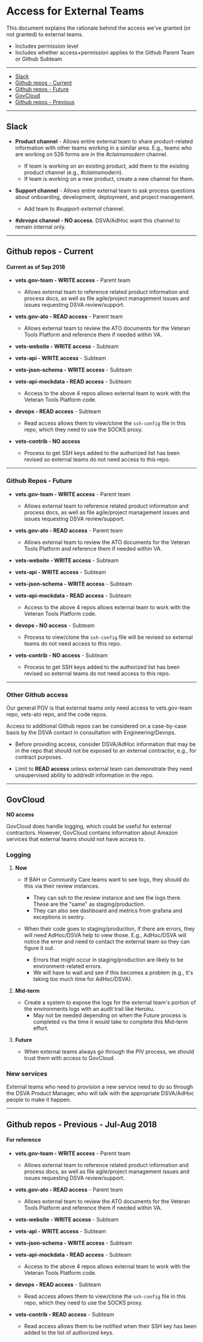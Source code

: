 
# Access for External Teams

This document explains the rationale behind the access we've granted (or not granted) to external teams.

* Includes permission level
* Includes whether access+permission applies to the Github Parent Team or Github Subteam

<hr>

* [Slack](#slack)
* [Github repos - Current](#github-repos---current)
* [Github repos - Future](#github-repos---future)
* [GovCloud](#govcloud)
* [Github repos - Previous](#github-repos---previous---jul-aug-2018)

<hr>


## Slack

* **Product channel** - Allows entire external team to share product-related information with other teams working in a similar area. E.g., teams who are working on 526 forms are in the *#claimsmodern* channel.
  * If team is working on an existing product, add them to the existing product channel (e.g., *#claimsmodern*). 
  * If team is working on a new product, create a new channel for them.

* **Support channel** - Allows entire external team to ask process questions about onboarding, development, deployment, and project management.
  * Add team to *#support-external* channel.

* **<i>#devops</i> channel - NO access**. DSVA/AdHoc want this channel to remain internal only.

<hr>

## Github repos - Current 

#### Current as of Sep 2018

* **vets.gov-team - WRITE access** - Parent team
  * Allows external team to reference related product information and process docs, as well as file agile/project management issues and issues requesting DSVA review/support.

* **vets.gov-ato - READ access** - Parent team
  * Allows external team to review the ATO documents for the Veteran Tools Platform and reference them if needed within VA.

* **vets-website - WRITE access** - Subteam

* **vets-api - WRITE access** - Subteam

* **vets-json-schema - WRITE access** - Subteam

* **vets-api-mockdata - READ access** - Subteam
  *  Access to the above 4 repos allows external team to work with the Veteran Tools Platform code.

* **devops - READ access** - Subteam
  * Read access allows them to view/clone the ```ssh-config``` file in this repo, which they need to use the SOCKS proxy.

* **vets-contrib - NO access**
  * Process to get SSH keys added to the authorized list has been revised so external teams do not need access to this repo.
  
<hr>

### Github Repos - Future

* **vets.gov-team - WRITE access** - Parent team
  * Allows external team to reference related product information and process docs, as well as file agile/project management issues and issues requesting DSVA review/support.

* **vets.gov-ato - READ access** - Parent team
  * Allows external team to review the ATO documents for the Veteran Tools Platform and reference them if needed within VA.

* **vets-website - WRITE access** - Subteam

* **vets-api - WRITE access** - Subteam

* **vets-json-schema - WRITE access** - Subteam

* **vets-api-mockdata - READ access** - Subteam
  *  Access to the above 4 repos allows external team to work with the Veteran Tools Platform code.

* **devops - NO access** - Subteam
  * Process to view/clone the ```ssh-config``` file will be revised so external teams do not need access to this repo.

* **vets-contrib - NO access** - Subteam
  * Process to get SSH keys added to the authorized list has been revised so external teams do not need access to this repo.

<hr>

### Other Github access

Our general POV is that external teams only need access to vets.gov-team repo, vets-ato repo, and the code repos.

Access to additional Github repos can be considered on a case-by-case basis by the DSVA contact in consultation with Engineering/Devops.

* Before providing access, consider DSVA/AdHoc information that may be in the repo that should not be exposed to an external contractor, e.g., for contract purposes.

* Limit to **READ access** unless external team can demonstrate they need unsupervised ability to add/edit information in the repo.

<hr>

## GovCloud

**NO access**

GovCloud does handle logging, which could be useful for external contractors. However, GovCloud contains information about Amazon services that external teams should not have access to.

### Logging

1. **Now**

    * If BAH or Community Care teams want to see logs, they should do this via their review instances.
      * They can ssh to the review instance and see the logs there. These are the "same" as staging/production.
      * They can also see dashboard and metrics from grafana and exceptions in sentry.

    * When their code goes to staging/production, if there are errors, they will need AdHoc/DSVA help to view those. E.g., AdHoc/DSVA will notice the error and need to contact the external team so they can figure it out.
      * Errors that might occur in staging/production are likely to be environment-related errors.
      * We will have to wait and see if this becomes a problem (e.g., it's taking too much time for AdHoc/DSVA).

2. **Mid-term**

    * Create a system to expose the logs for the external team's portion of the environments logs with an audit trail like Heroku.
      * May not be needed depending on when the Future process is completed vs the time it would take to complete this Mid-term effort.

3. **Future**

    * When external teams always go through the PIV process, we should trust them with access to GovCloud.


### New services

External teams who need to provision a new service need to do so through the DSVA Product Manager, who will talk with the appropriate DSVA/AdHoc people to make it happen.


<hr>

## Github repos - Previous - Jul-Aug 2018

#### For reference

* **vets.gov-team - WRITE access** - Parent team
  * Allows external team to reference related product information and process docs, as well as file agile/project management issues and issues requesting DSVA review/support.

* **vets.gov-ato - READ access** - Parent team
  * Allows external team to review the ATO documents for the Veteran Tools Platform and reference them if needed within VA.

* **vets-website - WRITE access** - Subteam

* **vets-api - WRITE access** - Subteam

* **vets-json-schema - WRITE access** - Subteam

* **vets-api-mockdata - READ access** - Subteam
  *  Access to the above 4 repos allows external team to work with the Veteran Tools Platform code.

* **devops - READ access** - Subteam
  * Read access allows them to view/clone the ```ssh-config``` file in this repo, which they need to use the SOCKS proxy.

* **vets-contrib - READ access** - Subteam
  * Read access allows them to be notified when their SSH key has been added to the list of authorized keys.

